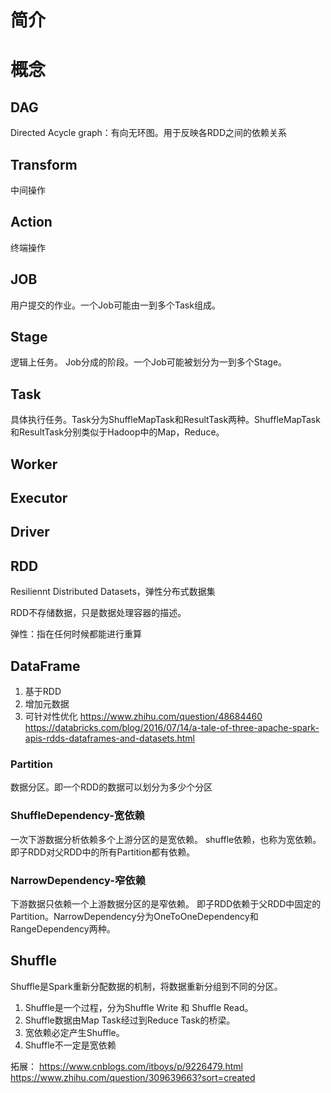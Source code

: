 # 简介


# 概念
## DAG
Directed Acycle graph：有向无环图。用于反映各RDD之间的依赖关系

## Transform
中间操作

## Action
终端操作

## JOB
用户提交的作业。一个Job可能由一到多个Task组成。

## Stage
逻辑上任务。
Job分成的阶段。一个Job可能被划分为一到多个Stage。

## Task
具体执行任务。Task分为ShuffleMapTask和ResultTask两种。ShuffleMapTask和ResultTask分别类似于Hadoop中的Map，Reduce。

## Worker

## Executor

## Driver


## RDD
Resiliennt Distributed Datasets，弹性分布式数据集

RDD不存储数据，只是数据处理容器的描述。

弹性：指在任何时候都能进行重算

## DataFrame
1. 基于RDD
2. 增加元数据
3. 可针对性优化
https://www.zhihu.com/question/48684460
https://databricks.com/blog/2016/07/14/a-tale-of-three-apache-spark-apis-rdds-dataframes-and-datasets.html

### Partition
数据分区。即一个RDD的数据可以划分为多少个分区

### ShuffleDependency-宽依赖
一次下游数据分析依赖多个上游分区的是宽依赖。
shuffle依赖，也称为宽依赖。即子RDD对父RDD中的所有Partition都有依赖。

### NarrowDependency-窄依赖
下游数据只依赖一个上游数据分区的是窄依赖。
即子RDD依赖于父RDD中固定的Partition。NarrowDependency分为OneToOneDependency和RangeDependency两种。

## Shuffle
Shuffle是Spark重新分配数据的机制，将数据重新分组到不同的分区。
1. Shuffle是一个过程，分为Shuffle Write 和 Shuffle Read。
2. Shuffle数据由Map Task经过到Reduce Task的桥梁。
3. 宽依赖必定产生Shuffle。
4. Shuffle不一定是宽依赖

拓展：
https://www.cnblogs.com/itboys/p/9226479.html
https://www.zhihu.com/question/309639663?sort=created




